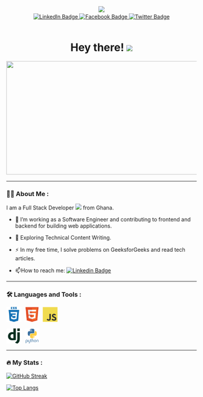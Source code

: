 
<div id="header" align="center">
  <img src="https://media.giphy.com/media/M9gbBd9nbDrOTu1Mqx/giphy.gif" width="100"/>
  <div id="badges">
  <a href="https://www.linkedin.com/in/gf-wise/">
    <img src="https://img.shields.io/badge/LinkedIn-blue?style=for-the-badge&logo=linkedin&logoColor=white" alt="LinkedIn Badge"/>
  </a>
  <a href="https://fb.com/george.femiwise">
    <img src="https://img.shields.io/badge/Facebook-blue?style=for-the-badge&logo=facebook&logoColor=white" alt="Facebook Badge"/>
  </a>
  <a href="https://twitter.com/georgefemiwise">
    <img src="https://img.shields.io/badge/Twitter-blue?style=for-the-badge&logo=twitter&logoColor=white" alt="Twitter Badge"/>
  </a>
</div>
  <img src="https://komarev.com/ghpvc/?username=georgefemiwise&style=flat-square&color=red" alt=""/>
  <h1>
  Hey there! 
  <img src="https://media.giphy.com/media/hvRJCLFzcasrR4ia7z/giphy.gif" width="30px"/>
</h1>
</div>



<div align="center">
  <img src="https://media.giphy.com/media/dWesBcTLavkZuG35MI/giphy.gif" width="600" height="300"/>
</div>

---
### :man_technologist: About Me :
I am a Full Stack Developer <img src="https://media.giphy.com/media/WUlplcMpOCEmTGBtBW/giphy.gif" width="30"> from Ghana.

- :telescope: I’m working as a Software Engineer and contributing to frontend and backend for building web applications.

- :seedling: Exploring Technical Content Writing.

- :zap: In my free time, I solve problems on GeeksforGeeks and read tech articles.

- :mailbox:How to reach me: [![Linkedin Badge](https://img.shields.io/badge/-George_Femi_Wise-blue?style=flat&logo=Linkedin&logoColor=white)](https://www.linkedin.com/in/gf-wise/)

---

### :hammer_and_wrench: Languages and Tools :


<div>
  
  <img src="https://github.com/devicons/devicon/blob/master/icons/css3/css3-plain-wordmark.svg"  title="CSS3" alt="CSS" width="40" height="40"/>&nbsp;
  <img src="https://github.com/devicons/devicon/blob/master/icons/html5/html5-original.svg" title="HTML5" alt="HTML" width="40" height="40"/>&nbsp;
  <img src="https://github.com/devicons/devicon/blob/master/icons/javascript/javascript-original.svg" title="JavaScript" alt="JavaScript" width="40"          height="40"/>&nbsp;
  <!-- <img src="https://github.com/devicons/devicon/blob/master/icons/git/git-original-wordmark.svg" title="Git" **alt="Git" width="40" height="40"/> -->
  <img src="https://github.com/devicons/devicon/blob/master/icons/django/django-plain.svg" title="Django" alt="Django" width="40" height="40"/>&nbsp;
  <img src="https://github.com/devicons/devicon/blob/master/icons/python/python-original-wordmark.svg" title="Python" alt="Python" width="40" height="40"/>&nbsp;
 
</div>


---

### :fire: My Stats :

[![GitHub Streak](http://github-readme-streak-stats.herokuapp.com?user=georgefemiwise&theme=dark&background=000000)](https://git.io/streak-stats)

[![Top Langs](https://github-readme-stats.vercel.app/api/top-langs/?username=georgefemiwise&layout=compact&theme=vision-friendly-dark)](https://github.com/anuraghazra/github-readme-stats)


















<!-- 

https://www.sitepoint.com/github-profile-readme/


<h1 align="center"> Hello🙂<br>
My name is Wise <br>
<h3 align="center">A passionate full stack developer from Ghana</h3>
<h1>


<!-- 


- 🌱 I’m currently learning **Django, python**
- 🔭 I’m currently working on [maildrop](https://github.com/Georgefemiwise/MailDrop) and a personal project
- 👯 I’m looking to collaborate on [maildrop](https://github.com/Georgefemiwise/MailDrop)
- 📫 How to reach me **georgewise1010@gmail.com**


-->
